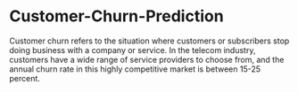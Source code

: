 # Customer-Churn-Prediction
Customer churn refers to the situation where customers or subscribers stop doing business with a company or service. In the telecom industry, customers have a wide range of service providers to choose from, and the annual churn rate in this highly competitive market is between 15-25 percent.
